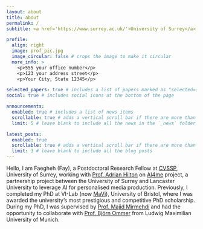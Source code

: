 ```yaml
---
layout: about
title: about
permalink: /
subtitle: <a href='https://www.surrey.ac.uk/'>University of Surrey</a>. email:f.sardari@surrey.ac.uk

profile:
  align: right
  image: prof_pic.jpg
  image_circular: false # crops the image to make it circular
  more_info: >
    <p>555 your office number</p>
    <p>123 your address street</p>
    <p>Your City, State 12345</p>

selected_papers: true # includes a list of papers marked as "selected={true}"
social: true # includes social icons at the bottom of the page

announcements:
  enabled: true # includes a list of news items
  scrollable: true # adds a vertical scroll bar if there are more than 3 news items
  limit: 5 # leave blank to include all the news in the `_news` folder

latest_posts:
  enabled: true
  scrollable: true # adds a vertical scroll bar if there are more than 3 new posts items
  limit: 3 # leave blank to include all the blog posts
---
```


Hello, I am Faegheh (Fay), a Postdoctoral Research Fellow at [CVSSP](https://www.surrey.ac.uk/centre-vision-speech-signal-processing), University of Surrey, working with [Prof. Adrian Hilton](https://www.surrey.ac.uk/people/adrian-hilton) on [AI4me](https://ai4me.surrey.ac.uk/index.html) project, a partnership project between the University of Surrey and Lancaster University to leverage AI for personalised media production. Previously, I completed my PhD at VI-Lab (now [MaVi](https://uob-mavi.github.io/people/)), University of Bristol, where I was awarded the university’s most prestigious and competitive PhD scholarship. During my PhD, I was supervised by [Prof. Majid Mirmehdi](https://majidmirmehdi.github.io/) and had the opportunity to collaborate with [Prof. Björn Ommer](https://ommer-lab.com/people/ommer/) from Ludwig Maximilian University of Munich.
